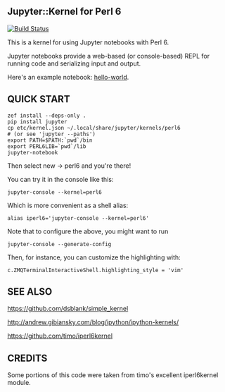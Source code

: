 Jupyter::Kernel for Perl 6
----------------

[![Build Status](https://travis-ci.org/bduggan/p6-jupyter-kernel.svg)](https://travis-ci.org/bduggan/p6-jupyter-kernel)

This is a kernel for using Jupyter notebooks with Perl 6.

Jupyter notebooks provide a web-based (or console-based) REPL for running
code and serializing input and output.

Here's an example notebook: [hello-world](eg/hello-world.ipynb).

QUICK START
-----------

```
zef install --deps-only .
pip install jupyter
cp etc/kernel.json ~/.local/share/jupyter/kernels/perl6
# (or see 'jupyter --paths')
export PATH=$PATH:`pwd`/bin
export PERL6LIB=`pwd`/lib
jupyter-notebook
```
Then select new -> perl6 and you're there!

You can try it in the console like this:
```
jupyter-console --kernel=perl6
```

Which is more convenient as a shell alias:

```
alias iperl6='jupyter-console --kernel=perl6'
```

Note that to configure the above, you might want to run
```
jupyter-console --generate-config
```

Then, for instance, you can customize the highlighting with:
```
c.ZMQTerminalInteractiveShell.highlighting_style = 'vim'
```

SEE ALSO
--------

https://github.com/dsblank/simple_kernel

http://andrew.gibiansky.com/blog/ipython/ipython-kernels/

https://github.com/timo/iperl6kernel

CREDITS
--------
Some portions of this code were taken from timo's excellent
iperl6kernel module.


